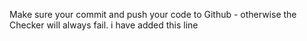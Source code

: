 Make sure your commit and push your code to Github - otherwise the Checker will always fail.
i have added this line
